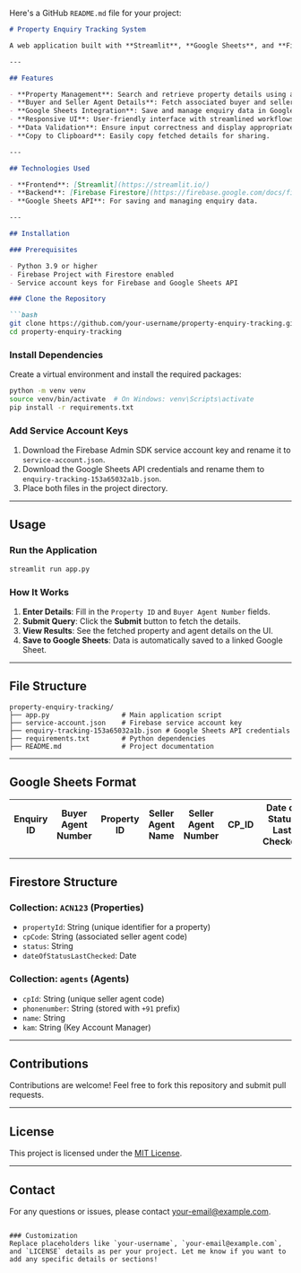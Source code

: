 Here's a GitHub `README.md` file for your project:

```markdown
# Property Enquiry Tracking System

A web application built with **Streamlit**, **Google Sheets**, and **Firebase Firestore** to manage and track property enquiries efficiently.

---

## Features

- **Property Management**: Search and retrieve property details using a unique property ID.
- **Buyer and Seller Agent Details**: Fetch associated buyer and seller agent details from Firestore.
- **Google Sheets Integration**: Save and manage enquiry data in Google Sheets.
- **Responsive UI**: User-friendly interface with streamlined workflows.
- **Data Validation**: Ensure input correctness and display appropriate error messages.
- **Copy to Clipboard**: Easily copy fetched details for sharing.

---

## Technologies Used

- **Frontend**: [Streamlit](https://streamlit.io/)
- **Backend**: [Firebase Firestore](https://firebase.google.com/docs/firestore)
- **Google Sheets API**: For saving and managing enquiry data.

---

## Installation

### Prerequisites

- Python 3.9 or higher
- Firebase Project with Firestore enabled
- Service account keys for Firebase and Google Sheets API

### Clone the Repository

```bash
git clone https://github.com/your-username/property-enquiry-tracking.git
cd property-enquiry-tracking
```

### Install Dependencies

Create a virtual environment and install the required packages:

```bash
python -m venv venv
source venv/bin/activate  # On Windows: venv\Scripts\activate
pip install -r requirements.txt
```

### Add Service Account Keys

1. Download the Firebase Admin SDK service account key and rename it to `service-account.json`.
2. Download the Google Sheets API credentials and rename them to `enquiry-tracking-153a65032a1b.json`.
3. Place both files in the project directory.

---

## Usage

### Run the Application

```bash
streamlit run app.py
```

### How It Works

1. **Enter Details**: Fill in the `Property ID` and `Buyer Agent Number` fields.
2. **Submit Query**: Click the **Submit** button to fetch the details.
3. **View Results**: See the fetched property and agent details on the UI.
4. **Save to Google Sheets**: Data is automatically saved to a linked Google Sheet.

---

## File Structure

```
property-enquiry-tracking/
├── app.py                  # Main application script
├── service-account.json    # Firebase service account key
├── enquiry-tracking-153a65032a1b.json # Google Sheets API credentials
├── requirements.txt        # Python dependencies
├── README.md               # Project documentation
```

---

## Google Sheets Format

| **Enquiry ID** | **Buyer Agent Number** | **Property ID** | **Seller Agent Name** | **Seller Agent Number** | **CP_ID** | **Date of Status Last Checked** | **Added** | **Last Modified** | **Status** |
|----------------|-------------------------|------------------|------------------------|--------------------------|-----------|--------------------------------|-----------|-------------------|------------|

---

## Firestore Structure

### Collection: `ACN123` (Properties)

- `propertyId`: String (unique identifier for a property)
- `cpCode`: String (associated seller agent code)
- `status`: String
- `dateOfStatusLastChecked`: Date

### Collection: `agents` (Agents)

- `cpId`: String (unique seller agent code)
- `phonenumber`: String (stored with `+91` prefix)
- `name`: String
- `kam`: String (Key Account Manager)

---

## Contributions

Contributions are welcome! Feel free to fork this repository and submit pull requests.

---

## License

This project is licensed under the [MIT License](LICENSE).

---

## Contact

For any questions or issues, please contact [your-email@example.com](mailto:your-email@example.com).
```

### Customization
Replace placeholders like `your-username`, `your-email@example.com`, and `LICENSE` details as per your project. Let me know if you want to add any specific details or sections!